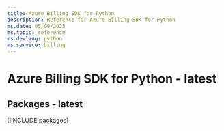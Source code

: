 ```yaml
---
title: Azure Billing SDK for Python
description: Reference for Azure Billing SDK for Python
ms.date: 05/09/2025
ms.topic: reference
ms.devlang: python
ms.service: billing
---
```

# Azure Billing SDK for Python - latest
## Packages - latest
[!INCLUDE [packages](billing-index.md)]